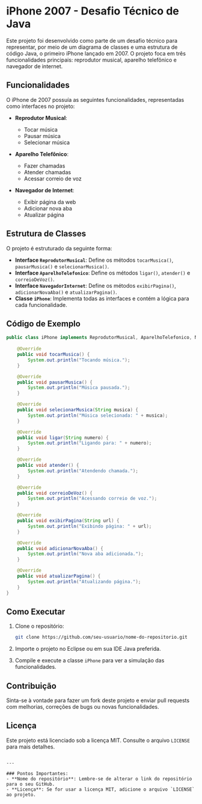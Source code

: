 # iPhone 2007 - Desafio Técnico de Java

Este projeto foi desenvolvido como parte de um desafio técnico para representar, por meio de um diagrama de classes e uma estrutura de código Java, o primeiro iPhone lançado em 2007. O projeto foca em três funcionalidades principais: reprodutor musical, aparelho telefônico e navegador de internet.

## Funcionalidades

O iPhone de 2007 possuía as seguintes funcionalidades, representadas como interfaces no projeto:

- **Reprodutor Musical**:
  - Tocar música
  - Pausar música
  - Selecionar música

- **Aparelho Telefônico**:
  - Fazer chamadas
  - Atender chamadas
  - Acessar correio de voz

- **Navegador de Internet**:
  - Exibir página da web
  - Adicionar nova aba
  - Atualizar página

## Estrutura de Classes

O projeto é estruturado da seguinte forma:

- **Interface `ReprodutorMusical`**: Define os métodos `tocarMusica()`, `pausarMusica()` e `selecionarMusica()`.
- **Interface `AparelhoTelefonico`**: Define os métodos `ligar()`, `atender()` e `correioDeVoz()`.
- **Interface `NavegadorInternet`**: Define os métodos `exibirPagina()`, `adicionarNovaAba()` e `atualizarPagina()`.
- **Classe `iPhone`**: Implementa todas as interfaces e contém a lógica para cada funcionalidade.

## Código de Exemplo

```java
public class iPhone implements ReprodutorMusical, AparelhoTelefonico, NavegadorInternet {
    
    @Override
    public void tocarMusica() {
        System.out.println("Tocando música.");
    }

    @Override
    public void pausarMusica() {
        System.out.println("Música pausada.");
    }

    @Override
    public void selecionarMusica(String musica) {
        System.out.println("Música selecionada: " + musica);
    }

    @Override
    public void ligar(String numero) {
        System.out.println("Ligando para: " + numero);
    }

    @Override
    public void atender() {
        System.out.println("Atendendo chamada.");
    }

    @Override
    public void correioDeVoz() {
        System.out.println("Acessando correio de voz.");
    }

    @Override
    public void exibirPagina(String url) {
        System.out.println("Exibindo página: " + url);
    }

    @Override
    public void adicionarNovaAba() {
        System.out.println("Nova aba adicionada.");
    }

    @Override
    public void atualizarPagina() {
        System.out.println("Atualizando página.");
    }
}
```

## Como Executar

1. Clone o repositório:
   ```bash
   git clone https://github.com/seu-usuario/nome-do-repositorio.git
   ```

2. Importe o projeto no Eclipse ou em sua IDE Java preferida.

3. Compile e execute a classe `iPhone` para ver a simulação das funcionalidades.

## Contribuição

Sinta-se à vontade para fazer um fork deste projeto e enviar pull requests com melhorias, correções de bugs ou novas funcionalidades.

## Licença

Este projeto está licenciado sob a licença MIT. Consulte o arquivo `LICENSE` para mais detalhes.
```

---

### Pontos Importantes:
- **Nome do repositório**: Lembre-se de alterar o link do repositório para o seu GitHub.
- **Licença**: Se for usar a licença MIT, adicione o arquivo `LICENSE` ao projeto.

